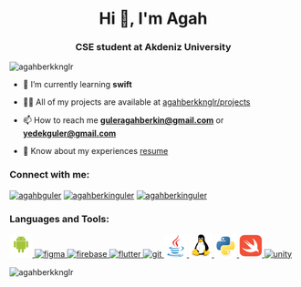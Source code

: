 <h1 align="center">Hi 👋, I'm Agah</h1>
<h3 align="center">CSE student at Akdeniz University</h3>

<p align="left"> <img src="https://komarev.com/ghpvc/?username=agahberkknglr&label=Profile%20views&color=0e75b6&style=flat" alt="agahberkknglr" /> </p>

- 🌱 I’m currently learning **swift**

- 👨‍💻 All of my projects are available at [agahberkknglr/projects](https://github.com/agahberkknglr?tab=repositories)

- 📫 How to reach me **guleragahberkin@gmail.com** or **yedekguler@gmail.com**

- 📄 Know about my experiences [resume](https://drive.google.com/file/d/1UkO7eLK1snUXoh-ryP7q44iOWS5ciEIt/view?usp=sharing)

<h3 align="left">Connect with me:</h3>
<p align="left">
<a href="https://twitter.com/agahbguler" target="blank"><img align="center" src="https://raw.githubusercontent.com/rahuldkjain/github-profile-readme-generator/master/src/images/icons/Social/twitter.svg" alt="agahbguler" height="30" width="40" /></a>
<a href="https://linkedin.com/in/agahberkinguler" target="blank"><img align="center" src="https://raw.githubusercontent.com/rahuldkjain/github-profile-readme-generator/master/src/images/icons/Social/linked-in-alt.svg" alt="agahberkinguler" height="30" width="40" /></a>
<a href="https://instagram.com/agahberkinguler" target="blank"><img align="center" src="https://raw.githubusercontent.com/rahuldkjain/github-profile-readme-generator/master/src/images/icons/Social/instagram.svg" alt="agahberkinguler" height="30" width="40" /></a>
</p>

<h3 align="left">Languages and Tools:</h3>
<p align="left"> <a href="https://developer.android.com" target="_blank" rel="noreferrer"> <img src="https://raw.githubusercontent.com/devicons/devicon/master/icons/android/android-original-wordmark.svg" alt="android" width="40" height="40"/> </a> <a href="https://www.figma.com/" target="_blank" rel="noreferrer"> <img src="https://www.vectorlogo.zone/logos/figma/figma-icon.svg" alt="figma" width="40" height="40"/> </a> <a href="https://firebase.google.com/" target="_blank" rel="noreferrer"> <img src="https://www.vectorlogo.zone/logos/firebase/firebase-icon.svg" alt="firebase" width="40" height="40"/> </a> <a href="https://flutter.dev" target="_blank" rel="noreferrer"> <img src="https://www.vectorlogo.zone/logos/flutterio/flutterio-icon.svg" alt="flutter" width="40" height="40"/> </a> <a href="https://git-scm.com/" target="_blank" rel="noreferrer"> <img src="https://www.vectorlogo.zone/logos/git-scm/git-scm-icon.svg" alt="git" width="40" height="40"/> </a> <a href="https://www.java.com" target="_blank" rel="noreferrer"> <img src="https://raw.githubusercontent.com/devicons/devicon/master/icons/java/java-original.svg" alt="java" width="40" height="40"/> </a> <a href="https://www.linux.org/" target="_blank" rel="noreferrer"> <img src="https://raw.githubusercontent.com/devicons/devicon/master/icons/linux/linux-original.svg" alt="linux" width="40" height="40"/> </a> <a href="https://www.python.org" target="_blank" rel="noreferrer"> <img src="https://raw.githubusercontent.com/devicons/devicon/master/icons/python/python-original.svg" alt="python" width="40" height="40"/> </a> <a href="https://developer.apple.com/swift/" target="_blank" rel="noreferrer"> <img src="https://raw.githubusercontent.com/devicons/devicon/master/icons/swift/swift-original.svg" alt="swift" width="40" height="40"/> </a> <a href="https://unity.com/" target="_blank" rel="noreferrer"> <img src="https://www.vectorlogo.zone/logos/unity3d/unity3d-icon.svg" alt="unity" width="40" height="40"/> </a> </p>

<p><img align="center" src="https://github-readme-streak-stats.herokuapp.com/?user=agahberkknglr&" alt="agahberkknglr" /></p>
